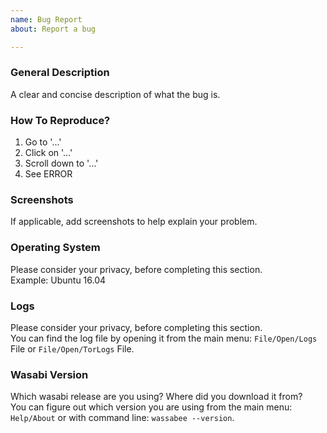 ```yaml
---
name: Bug Report
about: Report a bug

---
```


### General Description

A clear and concise description of what the bug is.

### How To Reproduce?

1. Go to '...'
2. Click on '...'
3. Scroll down to '...'
4. See ERROR

### Screenshots

If applicable, add screenshots to help explain your problem.

### Operating System

Please consider your privacy, before completing this section.  
Example: Ubuntu 16.04

### Logs

Please consider your privacy, before completing this section.  
You can find the log file by opening it from the main menu: `File/Open/Logs` File or `File/Open/TorLogs` File.

### Wasabi Version

Which wasabi release are you using? Where did you download it from?  
You can figure out which version you are using from the main menu: `Help/About` or with command line: `wassabee --version`.

